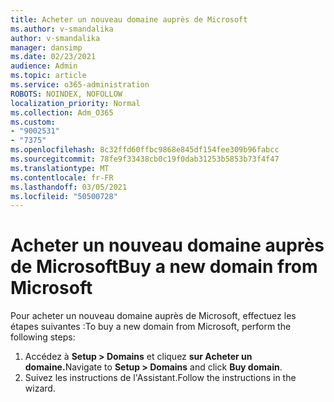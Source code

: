 ```yaml
---
title: Acheter un nouveau domaine auprès de Microsoft
ms.author: v-smandalika
author: v-smandalika
manager: dansimp
ms.date: 02/23/2021
audience: Admin
ms.topic: article
ms.service: o365-administration
ROBOTS: NOINDEX, NOFOLLOW
localization_priority: Normal
ms.collection: Adm_O365
ms.custom:
- "9002531"
- "7375"
ms.openlocfilehash: 8c32ffd60ffbc9868e845df154fee309b96fabcc
ms.sourcegitcommit: 78fe9f33438cb0c19f0dab31253b5853b73f4f47
ms.translationtype: MT
ms.contentlocale: fr-FR
ms.lasthandoff: 03/05/2021
ms.locfileid: "50500728"
---
```

# <a name="buy-a-new-domain-from-microsoft"></a><span data-ttu-id="b25d8-102">Acheter un nouveau domaine auprès de Microsoft</span><span class="sxs-lookup"><span data-stu-id="b25d8-102">Buy a new domain from Microsoft</span></span>

<span data-ttu-id="b25d8-103">Pour acheter un nouveau domaine auprès de Microsoft, effectuez les étapes suivantes :</span><span class="sxs-lookup"><span data-stu-id="b25d8-103">To buy a new domain from Microsoft, perform the following steps:</span></span>

1. <span data-ttu-id="b25d8-104">Accédez à **Setup > Domains** et cliquez **sur Acheter un domaine.**</span><span class="sxs-lookup"><span data-stu-id="b25d8-104">Navigate to **Setup > Domains** and click **Buy domain**.</span></span> 
2. <span data-ttu-id="b25d8-105">Suivez les instructions de l'Assistant.</span><span class="sxs-lookup"><span data-stu-id="b25d8-105">Follow the instructions in the wizard.</span></span>